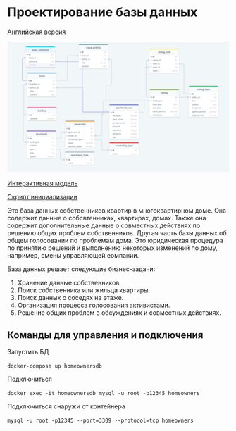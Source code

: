 # Проектирование базы данных

[Английская версия](.)

![Модель базы данных](database-model-21.png)

[Интерактивная модель](https://drawsql.app/community-services/diagrams/community-of-building-owners/)

[Скрипт инициализации](init.sql)

Это база данных собственников квартир в многоквартирном доме. Она содержит данные о собсвтенниках, квартирах, домах.
Также она содержит дополнительные данные о совместных действиях по решению общих проблем собственников.
Другая часть базы данных об общем голосовании по проблемам дома.
Это юридическая процедура по принятию решений и выполнению некоторых изменений по дому, например, смены управляющей еомпании.

База данных решает следующие бизнес-задачи:
1. Хранение данные собственников.
2. Поиск собственника или жильца квартиры.
3. Поиск данных о соседях на этаже.
4. Организация процесса голосования активистами.
5. Решение общих проблем в обсуждениях и совместных действиях.

## Команды для управления и подключения

Запустить БД

`docker-compose up homeownersdb`

Подключиться

`docker exec -it homeownersdb mysql -u root -p12345 homeowners`

Подключиться снаружи от контейнера

`mysql -u root -p12345 --port=3309 --protocol=tcp homeowners`